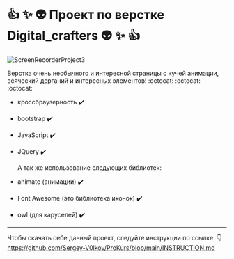 



#  :thumbsup: :sparkles: :alien: Проект по верстке Digital_crafters :alien: :sparkles: :thumbsup:



![ScreenRecorderProject3](https://github.com/user-attachments/assets/597344eb-1224-4f91-9af8-b3f5c8c0ea28)




Верстка очень необычного и интересной страницы с кучей анимации, всяческий дерганий и интересных элементов! :octocat: :octocat: :octocat:

- кроссбраузерность :heavy_check_mark:
- bootstrap :heavy_check_mark:
- JavaScript :heavy_check_mark:
- JQuery :heavy_check_mark:

  А так же использование следующих библиотек:
- animate (анимации) :heavy_check_mark:
- Font Awesome (это библиотека иконок) :heavy_check_mark:
- owl (для каруселей) :heavy_check_mark:

---
Чтобы скачать себе данный проект, следуйте инструкции по ссылке: :point_down:
https://github.com/Sergey-V0lkov/ProKurs/blob/main/INSTRUCTION.md
